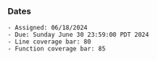 ### Dates

    - Assigned: 06/18/2024
    - Due: Sunday June 30 23:59:00 PDT 2024
    - Line coverage bar: 80
    - Function coverage bar: 85

